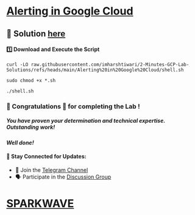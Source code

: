 # [Alerting in Google Cloud](https://www.cloudskillsboost.google/focuses/19469?parent=catalog)

## 🔑 Solution [here](https://www.youtube.com/@sparkwave.01/ZdOGYMYdEDk)

#### 1️⃣ Download and Execute the Script  

```
curl -LO raw.githubusercontent.com/imharshtiwari/2-Minutes-GCP-Lab-Solutions/refs/heads/main/Alerting%20in%20Google%20Cloud/shell.sh

sudo chmod +x *.sh

./shell.sh
```

### 🐼 Congratulations 🎉 for completing the Lab !

##### *You have proven your determination and technical expertise. Outstanding work!*

#### *Well done!*

#### 🌟 **Stay Connected for Updates:**  
- 💬 Join the [Telegram Channel](https://t.me/sparkwave.01)  
- 🗣️ Participate in the [Discussion Group](https://t.me/sparkwave.01chats)

# [SPARKWAVE](https://www.youtube.com/@sparkwave.01)
